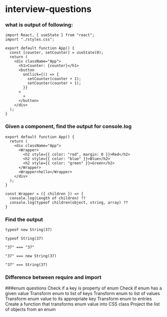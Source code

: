 # interview-questions

### what is output of following:
```
import React, { useState } from "react";
import "./styles.css";

export default function App() {
  const [counter, setCounter] = useState(0);
  return (
    <div className="App">
      <h1>Counter: {counter}</h1>
      <button
        onClick={() => {
          setCounter(counter + 1);
          setCounter(counter + 1);
        }}
      >
        +
      </button>
    </div>
  );
}
```

### Given a component, find the output for console.log

```
export default function App() {
  return (
    <div className="App">
      <Wrapper>
        <h2 style={{ color: "red", margin: 0 }}>Red</h2>
        <h2 style={{ color: "blue" }}>Blue</h2>
        <h2 style={{ color: "green" }}>Green</h2>
      </Wrapper>
      <Wrapper>hello</Wrapper>
    </div>
  );
}

const Wrapper = ({ children }) => {
  console.log(Length of children) ??
  console.log(typeof children(object, string, array) ??
}
```

### Find the output

```
typeof new String(37) 

typeof String(37)

"37" === "37" 

"37" === new String(37) 

"37" === String(37) 

```

### Difference between require and import

###enum questions
Check if a key is property of enum
Check if enum has a given value
Transform enum to list of keys
Transform enum to list of values
Transform enum value to its appropriate key
Transform enum to entries
Create a function that transforms enum value into CSS class
Project the list of objects from an enum


